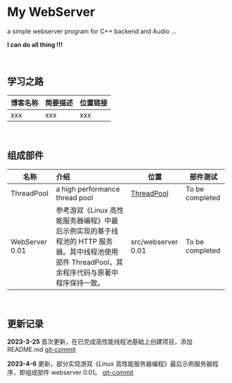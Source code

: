 # My WebServer

a simple webserver program for C++ backend and Audio ...

**I can do all thing !!!**

&nbsp;

## 学习之路

| 博客名称 | 简要描述 | 位置链接 |
| -------- | -------- | -------- |
| xxx      | xxx      | xxx      |

&nbsp;

## 组成部件

| 名称           | 介绍                                                                                                                                           | 位置                                                 | 部件测试        |
| -------------- | :--------------------------------------------------------------------------------------------------------------------------------------------- | ---------------------------------------------------- | --------------- |
| ThreadPool     | a high performance thread pool                                                                                                                 | [ThreadPool](https://github.com/lovelydayss/ThreadPool) | To be completed |
| WebServer 0.01 | 参考游双《Linux 高性能服务器编程》中最后示例实现的基于线程池的 HTTP 服务器。其中线程池使用部件 ThreadPool，其余程序代码与原著中程序保持一致。 | src/webserver 0.01                                   | To be completed |

&nbsp;

## 更新记录

**2023-3-25** 首次更新，在已完成高性能线程池基础上创建项目，添加 README.md   [git-commit](https://github.com/lovelydayss/webserver)

**2023-4-6** 更新，部分实现游双《Linux 高性能服务器编程》最后示例服务器程序，即组成部件 webserver 0.01。  [git-commit](https://github.com/lovelydayss/WebServer/commit/61a529fd43e28f94f23fdd7be09b5b337ea16990)

&nbsp;
